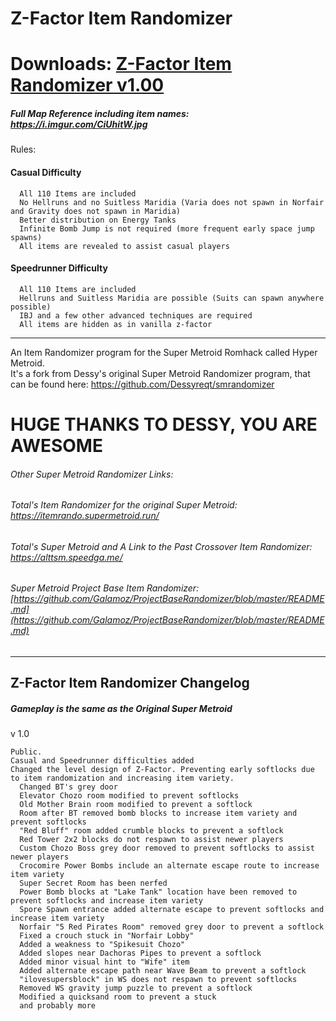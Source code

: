 # Z-Factor Item Randomizer
# Downloads: [Z-Factor Item Randomizer v1.00](https://github.com/Galamoz/Z-Factor-ItemRandomizer/releases/download/1.0/Z-Factor.Item.Rando.v1.0.exe)
##### Full Map Reference including item names: https://i.imgur.com/CiUhitW.jpg

Rules:  
     
      
#### Casual Difficulty

      All 110 Items are included
      No Hellruns and no Suitless Maridia (Varia does not spawn in Norfair and Gravity does not spawn in Maridia)
      Better distribution on Energy Tanks
      Infinite Bomb Jump is not required (more frequent early space jump spawns)
      All items are revealed to assist casual players

#### Speedrunner Difficulty

      All 110 Items are included
      Hellruns and Suitless Maridia are possible (Suits can spawn anywhere possible)
      IBJ and a few other advanced techniques are required
      All items are hidden as in vanilla z-factor
      
----------------------------------------------  

An Item Randomizer program for the Super Metroid Romhack called Hyper Metroid.  
It's a fork from Dessy's original Super Metroid Randomizer program, that can be found here: https://github.com/Dessyreqt/smrandomizer
# HUGE THANKS TO DESSY, YOU ARE AWESOME

###### Other Super Metroid Randomizer Links:
###### Total's Item Randomizer for the original Super Metroid: https://itemrando.supermetroid.run/
###### Total's Super Metroid and A Link to the Past Crossover Item Randomizer: https://alttsm.speedga.me/
###### Super Metroid Project Base Item Randomizer: [https://github.com/Galamoz/ProjectBaseRandomizer/blob/master/README.md](https://github.com/Galamoz/ProjectBaseRandomizer/blob/master/README.md)
----------------------------------------------


## Z-Factor Item Randomizer Changelog
##### Gameplay is the same as the Original Super Metroid

v 1.0

    Public.
    Casual and Speedrunner difficulties added
    Changed the level design of Z-Factor. Preventing early softlocks due to item randomization and increasing item variety.
      Changed BT's grey door
      Elevator Chozo room modified to prevent softlocks
      Old Mother Brain room modified to prevent a softlock
      Room after BT removed bomb blocks to increase item variety and prevent softlocks
      "Red Bluff" room added crumble blocks to prevent a softlock
      Red Tower 2x2 blocks do not respawn to assist newer players
      Custom Chozo Boss grey door removed to prevent softlocks to assist newer players
      Crocomire Power Bombs include an alternate escape route to increase item variety
      Super Secret Room has been nerfed
      Power Bomb blocks at "Lake Tank" location have been removed to prevent softlocks and increase item variety
      Spore Spawn entrance added alternate escape to prevent softlocks and increase item variety
      Norfair "5 Red Pirates Room" removed grey door to prevent a softlock
      Fixed a crouch stuck in "Norfair Lobby"
      Added a weakness to "Spikesuit Chozo"
      Added slopes near Dachoras Pipes to prevent a softlock
      Added minor visual hint to "Wife" item
      Added alternate escape path near Wave Beam to prevent a softlock
      "ilovesupersblock" in WS does not respawn to prevent softlocks
      Removed WS gravity jump puzzle to prevent a softlock
      Modified a quicksand room to prevent a stuck
      and probably more
      
    
